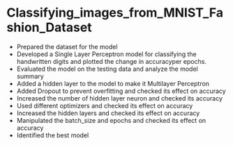 # Classifying_images_from_MNIST_Fashion_Dataset

- Prepared the dataset for the model
- Developed a Single Layer Perceptron model for classifying the handwritten digits and plotted the change in accuracyper epochs.
- Evaluated the model on the testing data and analyze the model summary
- Added a hidden layer to the model to make it Multilayer Perceptron
- Added Dropout to prevent overfitting and checked its effect on accuracy
- Increased the number of hidden layer neuron and checked its accuracy
- Used different optimizers and checked its effect on accuracy
- Increased the hidden layers and checked its effect on accuracy
- Manipulated the batch_size and epochs and checked its effect on accuracy
- Identified the best model
